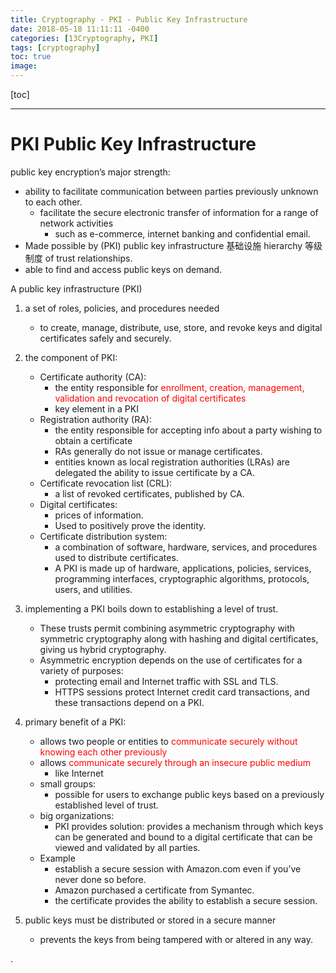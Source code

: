 ```yaml
---
title: Cryptography - PKI - Public Key Infrastructure
date: 2018-05-18 11:11:11 -0400
categories: [13Cryptography, PKI]
tags: [cryptography]
toc: true
image:
---
```



[toc]

---



# PKI Public Key Infrastructure


public key encryption’s major strength:
- ability to facilitate communication between parties previously unknown to each other.
  - facilitate the secure electronic transfer of information for a range of network activities
    - such as e-commerce, internet banking and confidential email.
- Made possible by (PKI) public key infrastructure 基础设施 hierarchy 等级制度 of trust relationships.
- able to find and access public keys on demand.

A public key infrastructure (PKI)
1. a set of roles, policies, and procedures needed
   - to create, manage, distribute, use, store, and revoke keys and digital certificates safely and securely.

2. the component of PKI:
   - Certificate authority (CA):
     - the entity responsible for <font color=red> enrollment, creation, management, validation and revocation of digital certificates </font>
     - key element in a PKI
   - Registration authority (RA):
     - the entity responsible for accepting info about a party wishing to obtain a certificate
     - RAs generally do not issue or manage certificates.
     - entities known as local registration authorities (LRAs) are delegated the ability to issue certificate by a CA.
   - Certificate revocation list (CRL):
     - a list of revoked certificates, published by CA.
   - Digital certificates:
     - prices of information.
     - Used to positively prove the identity.
   - Certificate distribution system:
     - a combination of software, hardware, services, and procedures used to distribute certificates.
     - A PKI is made up of hardware, applications, policies, services, programming interfaces, cryptographic algorithms, protocols, users, and utilities.

3. implementing a PKI boils down to establishing a level of trust.
   - These trusts permit combining asymmetric cryptography with symmetric cryptography along with hashing and digital certificates, giving us hybrid cryptography.
   - Asymmetric encryption depends on the use of certificates for a variety of purposes:
     - protecting email and Internet traffic with SSL and TLS.
     - HTTPS sessions protect Internet credit card transactions, and these transactions depend on a PKI.

4. primary benefit of a PKI:
   - allows two people or entities to <font color=red>  communicate securely without knowing each other previously </font>
   - allows  <font color=red> communicate securely through an insecure public medium </font>
     - like Internet
   - small groups:
     - possible for users to exchange public keys based on a previously established level of trust.
   - big organizations:
     - PKI provides solution: provides a mechanism through which keys can be generated and bound to a digital certificate that can be viewed and validated by all parties.
   - Example
     - establish a secure session with Amazon.com even if you’ve never done so before.
     - Amazon purchased a certificate from Symantec.
     - the certificate provides the ability to establish a secure session.


5. public keys must be distributed or stored in a secure manner
   - prevents the keys from being tampered with or altered in any way.









.

